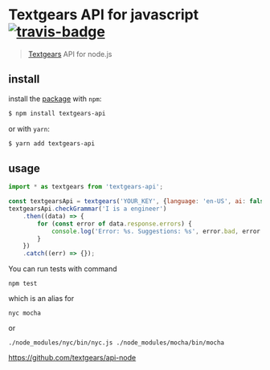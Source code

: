 # Textgears API for javascript [![travis-badge]][travis]

> [Textgears][textgears] API for node.js

## install

install the [package] with `npm`:

```sh
$ npm install textgears-api
```

or with `yarn`:

```sh
$ yarn add textgears-api
```

## usage

```js
import * as textgears from 'textgears-api';

const textgearsApi = textgears('YOUR_KEY', {language: 'en-US', ai: false});
textgearsApi.checkGrammar('I is a engineer')
    .then((data) => {
        for (const error of data.response.errors) {
            console.log('Error: %s. Suggestions: %s', error.bad, error.better.join(', '));
        }
    })
    .catch((err) => {});

```

You can run tests with command
```
npm test
```
which is an alias for
```
nyc mocha
```
or
```
./node_modules/nyc/bin/nyc.js ./node_modules/mocha/bin/mocha
```

https://github.com/textgears/api-node

[textgears]: https://textgears.com/
[package]: https://www.npmjs.com/package/textgears-api
[api]: https://textgears.com/api/
[travis]: https://travis-ci.org/insbrook/textgears-api-node
[travis-badge]: https://travis-ci.org/insbrook/textgears-api-node.svg?branch=master